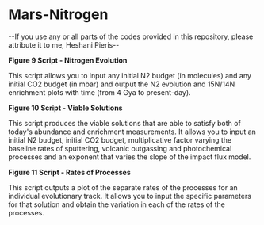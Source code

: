 # Mars-Nitrogen

--If you use any or all parts of the codes provided in this repository, please attribute it to me, Heshani Pieris--

**Figure 9 Script - Nitrogen Evolution** 

  This script allows you to input any initial N2 budget (in molecules) and any initial CO2 budget (in mbar) and output the N2 evolution and 15N/14N enrichment plots   with time (from 4 Gya to present-day). 

**Figure 10 Script - Viable Solutions** 

  This script produces the viable solutions that are able to satisfy both of today's abundance and enrichment measurements. It allows you to input an initial N2       budget, initial CO2 budget, multiplicative factor varying the baseline rates of sputtering, volcanic outgassing and photochemical processes and an exponent that     varies the slope of the impact flux model. 

**Figure 11 Script - Rates of Processes**

  This script outputs a plot of the separate rates of the processes for an individual evolutionary track. It allows you to input the specific parameters for that       solution and obtain the variation in each of the rates of the processes. 
